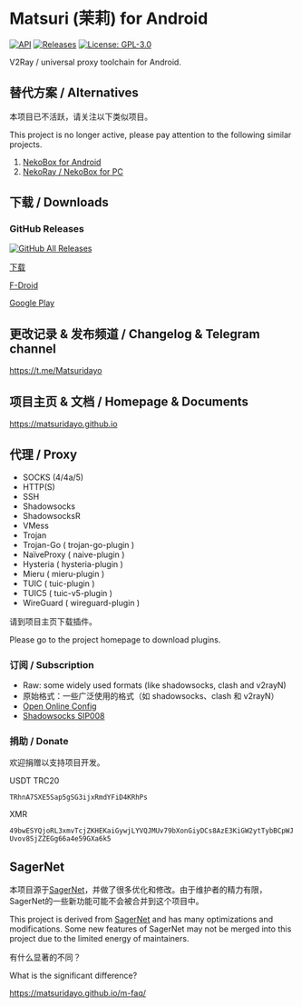 # Matsuri (茉莉) for Android

[![API](https://img.shields.io/badge/API-21%2B-brightgreen.svg?style=flat)](https://android-arsenal.com/api?level=21)
[![Releases](https://img.shields.io/github/v/release/MatsuriDayo/Matsuri)](https://github.com/MatsuriDayo/Matsuri/releases)
[![License: GPL-3.0](https://img.shields.io/badge/license-GPL--3.0-orange.svg)](https://www.gnu.org/licenses/gpl-3.0)

V2Ray / universal proxy toolchain for Android.

## 替代方案 / Alternatives

本项目已不活跃，请关注以下类似项目。

This project is no longer active, please pay attention to the following similar projects.

1. [NekoBox for Android](https://github.com/MatsuriDayo/NekoBoxForAndroid)
2. [NekoRay / NekoBox for PC](https://github.com/MatsuriDayo/nekoray)

## 下载 / Downloads

### GitHub Releases

[![GitHub All Releases](https://img.shields.io/github/downloads/Matsuridayo/Matsuri/total?label=downloads-total&logo=github&style=flat-square)](https://github.com/Matsuridayo/Matsuri/releases)

[下载](https://github.com/Matsuridayo/Matsuri/releases)

[F-Droid](https://f-droid.org/packages/moe.matsuri.lite)

[Google Play](https://play.google.com/store/apps/details?id=moe.matsuri.lite)

## 更改记录 & 发布频道 / Changelog & Telegram channel

https://t.me/Matsuridayo

## 项目主页 & 文档 / Homepage & Documents

https://matsuridayo.github.io

## 代理 / Proxy

* SOCKS (4/4a/5)
* HTTP(S)
* SSH
* Shadowsocks
* ShadowsocksR
* VMess
* Trojan
* Trojan-Go ( trojan-go-plugin )
* NaïveProxy ( naive-plugin )
* Hysteria ( hysteria-plugin )
* Mieru ( mieru-plugin )
* TUIC ( tuic-plugin )
* TUIC5 ( tuic-v5-plugin )
* WireGuard ( wireguard-plugin )

请到项目主页下载插件。

Please go to the project homepage to download plugins.

### 订阅 / Subscription

* Raw: some widely used formats (like shadowsocks, clash and v2rayN)
* 原始格式：一些广泛使用的格式（如 shadowsocks、clash 和 v2rayN）
* [Open Online Config](https://github.com/Shadowsocks-NET/OpenOnlineConfig)
* [Shadowsocks SIP008](https://shadowsocks.org/guide/sip008.html)

### 捐助 / Donate

欢迎捐赠以支持项目开发。

USDT TRC20

`TRhnA7SXE5Sap5gSG3ijxRmdYFiD4KRhPs`

XMR

`49bwESYQjoRL3xmvTcjZKHEKaiGywjLYVQJMUv79bXonGiyDCs8AzE3KiGW2ytTybBCpWJUvov8SjZZEGg66a4e59GXa6k5`

## SagerNet

本项目源于[SagerNet](https://github.com/SagerNet/SagerNet)，并做了很多优化和修改。由于维护者的精力有限，SagerNet的一些新功能可能不会被合并到这个项目中。

This project is derived from [SagerNet](https://github.com/SagerNet/SagerNet) and has many optimizations and modifications. Some new features of SagerNet may not be merged into this project due to the limited energy of maintainers.

有什么显著的不同？

What is the significant difference?

https://matsuridayo.github.io/m-faq/
